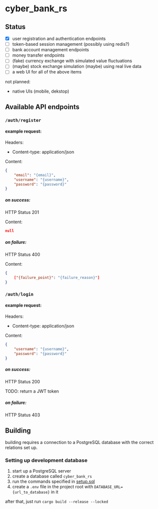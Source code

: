# cyber_bank_rs

## Status

- [x] user registration and authentication endpoints
- [ ] token-based session management (possibly using redis?)
- [ ] bank account management endpoints
- [ ] money transfer endpoints
- [ ] (fake) currency exchange with simulated value fluctuations
- [ ] (maybe) stock exchange simulation (maybe) using real live data
- [ ] a web UI for all of the above items

not planned:
- native UIs (mobile, dekstop)

## Available API endpoints

### `/auth/register`

#### example request:

Headers:
- Content-type: application/json

Content:
```json
{
    "email": "{email}",
    "username": "{username}",
    "password": "{password}"
}
```

##### on success:

HTTP Status 201

Content:

```json
null
```

##### on failure:

HTTP Status 400

Content:

```json
{
    ["{failure_point}": "{failure_reason}"]
}
```

### `/auth/login`

#### example request:

Headers:
- Content-type: application/json

Content:
```json
{
    "username": "{username}",
    "password": "{password}"
}
```

##### on success:

HTTP Status 200

TODO: return a JWT token

##### on failure:

HTTP Status 403


## Building
building requires a connection to a PostgreSQL database with the correct relations set up.

### Setting up development database
1. start up a PostgreSQL server
2. create a database called `cyber_bank_rs`
3. run the commands specified in [setup.sql](/migrations/setup.sql)
4. create a `.env` file in the project root with `DATABASE_URL={url_to_database}` in it

after that, just run `cargo build --release --locked`
